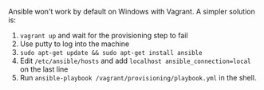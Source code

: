 Ansible won't work by default on Windows with Vagrant. A simpler solution is:

1. `vagrant up` and wait for the provisioning step to fail
2. Use putty to log into the machine
3. `sudo apt-get update && sudo apt-get install ansible`
4. Edit `/etc/ansible/hosts` and add `localhost ansible_connection=local` on the last line
5. Run `ansible-playbook /vagrant/provisioning/playbook.yml` in the shell.
